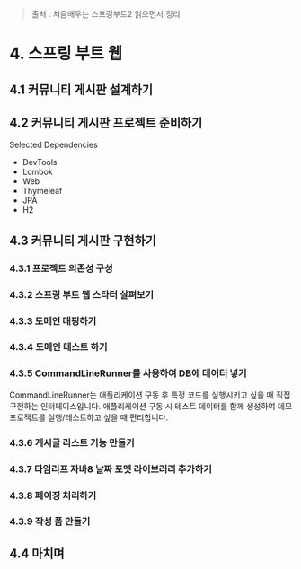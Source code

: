 > 출처 : 처음배우는 스프링부트2 읽으면서 정리

# 4. 스프링 부트 웹
## 4.1 커뮤니티 게시판 설계하기
## 4.2 커뮤니티 게시판 프로젝트 준비하기
Selected Dependencies
- DevTools
- Lombok
- Web
- Thymeleaf
- JPA
- H2
## 4.3 커뮤니티 게시판 구현하기
### 4.3.1 프로젝트 의존성 구성
### 4.3.2 스프링 부트 웹 스타터 살펴보기
### 4.3.3 도메인 매핑하기
### 4.3.4 도메인 테스트 하기
### 4.3.5 CommandLineRunner를 사용하여 DB에 데이터 넣기
CommandLineRunner는 애플리케이션 구동 후 특정 코드를 실행시키고 싶을 때 직접 구현하는 인터페이스입니다.
애플리케이션 구동 시 테스트 데이터를 함께 생성하여 데모 프로젝트를 실행/테스트하고 싶을 때 편리합니다.

### 4.3.6 게시글 리스트 기능 만들기
### 4.3.7 타임리프 자바8 날짜 포멧 라이브러리 추가하기
### 4.3.8 페이징 처리하기
### 4.3.9 작성 폼 만들기
## 4.4 마치며
